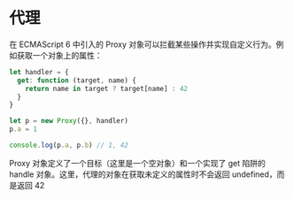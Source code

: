 # 代理

在 ECMAScript 6 中引入的 Proxy 对象可以拦截某些操作并实现自定义行为。例如获取一个对象上的属性：

```js
let handler = {
  get: function (target, name) {
    return name in target ? target[name] : 42
  }
}

let p = new Proxy({}, handler)
p.a = 1

console.log(p.a, p.b) // 1, 42
```

Proxy 对象定义了一个目标（这里是一个空对象）和一个实现了 get 陷阱的 handle 对象。这里，代理的对象在获取未定义的属性时不会返回 undefined，而是返回 42
